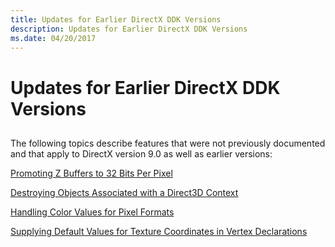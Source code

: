 ```yaml
---
title: Updates for Earlier DirectX DDK Versions
description: Updates for Earlier DirectX DDK Versions
ms.date: 04/20/2017
---
```


# Updates for Earlier DirectX DDK Versions


## <span id="ddk_updates_for_earlier_directx_ddk_versions_gg"></span><span id="DDK_UPDATES_FOR_EARLIER_DIRECTX_DDK_VERSIONS_GG"></span>


The following topics describe features that were not previously documented and that apply to DirectX version 9.0 as well as earlier versions:

[Promoting Z Buffers to 32 Bits Per Pixel](promoting-z-buffers-to-32-bits-per-pixel.md)

[Destroying Objects Associated with a Direct3D Context](destroying-objects-associated-with-a-direct3d-context.md)

[Handling Color Values for Pixel Formats](handling-color-values-for-pixel-formats.md)

[Supplying Default Values for Texture Coordinates in Vertex Declarations](supplying-default-values-for-texture-coordinates-in-vertex-declaration.md)

 

 





